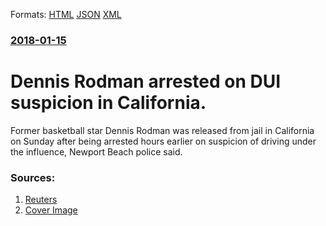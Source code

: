 
Formats: [HTML](/news/2018/01/15/dennis-rodman-arrested-on-dui-suspicion-in-california.html)  [JSON](/news/2018/01/15/dennis-rodman-arrested-on-dui-suspicion-in-california.json)  [XML](/news/2018/01/15/dennis-rodman-arrested-on-dui-suspicion-in-california.xml)  

### [2018-01-15](/news/2018/01/15/index.md)

# Dennis Rodman arrested on DUI suspicion in California. 

Former basketball star Dennis Rodman was released from jail in California on Sunday after being arrested hours earlier on suspicion of driving under the influence, Newport Beach police said.


### Sources:

1. [Reuters](https://in.reuters.com/article/people-dennisrodman-dui/dennis-rodman-arrested-on-dui-suspicion-in-california-idINKBN1F4145?il=0)
1. [Cover Image](https://s3.reutersmedia.net/resources/r/?m=02&d=20180115&t=2&i=1222114048&w=1200&r=LYNXMPEE0E0LL)
